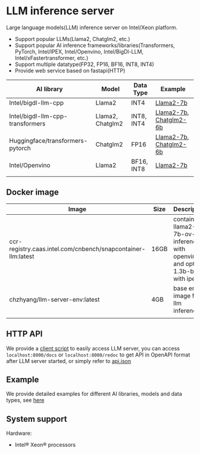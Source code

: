 # LLM inference server

Large language models(LLM) inference server on Intel/Xeon platform.

- Support popular LLMs(Llama2, Chatglm2, etc.)
- Support popular AI inference frameworks/libraries(Transformers, PyTorch, Intel/IPEX, Intel/Openvino, Intel/BigDl-LLM, Intel/xFastertransformer, etc.)
- Support multiple datatype(FP32, FP16, BF16, INT8, INT4)
- Provide web service based on fastapi(HTTP)

| AI library  | Model       | Data Type  | Example |
| ----------- | -------------------- | ------ | ---- |
| Intel/bigdl-llm-cpp  |  Llama2  | INT4 | [Llama2-7b](./example/bigdl_llm_cpp/README.md)
| Intel/bigdl-llm-cpp-transformers| Llama2, Chatglm2  | INT8, INT4  | [Llama2-7b](./example/bigdl_llm_transformers/llama2/README.md), [Chatglm2-6b](./example/bigdl_llm_transformers/chatglm2/README.md)
| Huggingface/transformers-pytorch | Chatglm2 | FP16  | [Llama2-7b](./example/hf_transformers/llama2/README.md), [Chatglm2-6b](./example/hf_transformers/chatglm2/README.md) |
| Intel/Openvino  |     Llama2     |    BF16, INT8   |   [Llama2-7b](./example/openvino/README.md)     |
|             |                      |               |        |

## Docker image

| Image       | Size| Description | 
| ----------- | --- | --- |
| ccr-registry.caas.intel.com/cnbench/snapcontainer-llm:latest | 16GB | contains llama2-7b-ov-int8 inference with openvino and opt-1.3b-bf16 with ipex |
| chzhyang/llm-server-env:latest | 4GB | base env image for llm inference |
|  |  |  | |


## HTTP API

We provide a [client script](client.py) to easily access LLM server, you can access `localhost:8000/docs` or `localhost:8000/redoc` to get API in OpenAPI format after LLM server started, or simply refer to [api.json](./doc/api.json)


## Example

We provide detailed examples for different AI libraries, models and data types, see [here](./example/README.md)

## System support

Hardware:

- Intel® Xeon® processors

